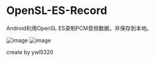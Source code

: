 # OpenSL-ES-Record
Android利用OpenSL ES录制PCM音频数据，并保存到本地。



![image](https://github.com/wanliyang1990/OpenSL-ES-Record/blob/master/img/record2.gif)
![image](https://github.com/wanliyang1990/OpenSL-ES-Record/blob/master/img/record.gif)

create by ywl5320
